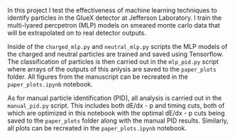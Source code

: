 
In this project I test the effectiveness of machine learning techniques to identify particles in the GlueX detector at Jefferson Laboratory. I train the multi-lyared percpetron (MLP) models on smeared monte carlo data that will be extrapolated on to real detector outputs.

Inside of the `charged_mlp.py` and `neutral_mlp.py` scripts the MLP models of the charged and neutral particles are trained and saved using Tensorflow. The classification of particles is then carried out in the `mlp_pid.py` script where arrays of the outputs of this anlysis are saved to the `paper_plots` folder. All figures from the manuscript can be recreated in the `paper_plots.ipynb` notebook. 

As for manual particle identification (PID), all analysis is carried out in the `manual_pid.py` script. This includes both dE/dx - p and timing cuts, both of which are optimized in this notebook with the optimal dE/dx - p cuts being saved to the `paper_plots` folder along with the manual PID results. Similarly, all plots can be recreated in the `paper_plots.ipynb` notebook.
